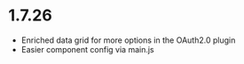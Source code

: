 # 1.7.26
- Enriched data grid for more options in the OAuth2.0 plugin
- Easier component config via main.js